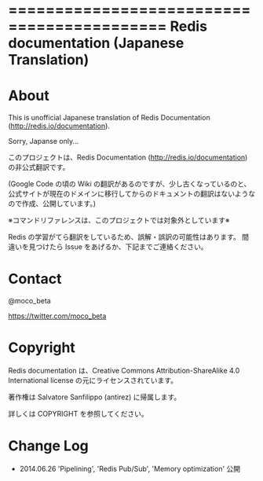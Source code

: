===========================================
Redis documentation (Japanese Translation)
===========================================

About
=====

This is unofficial Japanese translation of Redis Documentation (http://redis.io/documentation).

Sorry, Japanse only...

このプロジェクトは、Redis Documentation (http://redis.io/documentation) の非公式翻訳です。

(Google Code の頃の Wiki の翻訳があるのですが、少し古くなっているのと、公式サイトが現在のドメインに移行してからのドキュメントの翻訳はないようなので作成、公開しています。)

※コマンドリファレンスは、このプロジェクトでは対象外としています※

Redis の学習がてら翻訳をしているため、誤解・誤訳の可能性はあります。
間違いを見つけたら Issue をあげるか、下記までご連絡ください。

Contact
=======

@moco_beta 

https://twitter.com/moco_beta

Copyright
=========

Redis documentation は、Creative Commons Attribution-ShareAlike 4.0 International license の元にライセンスされています。

著作権は Salvatore Sanfilippo (antirez) に帰属します。

詳しくは COPYRIGHT を参照してください。

Change Log
==========

* 2014.06.26 'Pipelining', 'Redis Pub/Sub', 'Memory optimization' 公開